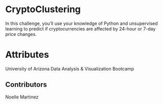 # CryptoClustering
In this challenge, you’ll use your knowledge of Python and unsupervised learning to predict if cryptocurrencies are affected by 24-hour or 7-day price changes.

# Attributes
University of Arizona Data Analysis & Visualization Bootcamp

## Contributors
Noelle Martinez


